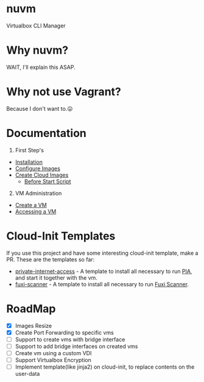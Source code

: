 # nuvm
Virtualbox CLI Manager

# Why nuvm?
WAIT, I'll explain this ASAP.

# Why not use Vagrant?
Because I don't want to.:stuck_out_tongue:

# Documentation
1. First Step's
  - [Installation](docs/INSTALL.md)
  - [Configure Images](docs/CONFIGURE_IMAGES.md)
  - [Create Cloud Images](docs/CREATE_CLOUD_INIT.md) 
    - [Before Start Script](docs/BEFORE_START_SCRIPT.md)

2. VM Administration
  - [Create a VM](docs/CREATE_VM.md)
  - [Accessing a VM](docs/SSH_ACCESS.md)

# Cloud-Init Templates
If you use this project and have some interesting cloud-init template, make a PR.
These are the templates so far:
- [private-internet-access](cloud-init/private-internet-access) - A template to install all necessary to run [PIA](https://www.privateinternetaccess.com/), and start it together with the vm.
- [fuxi-scanner](cloud-init/fuxi-scanner) - A template to install all necessary to run [Fuxi Scanner](https://github.com/jeffzh3ng/Fuxi-Scanner).

# RoadMap
- [x] Images Resize 
- [x] Create Port Forwarding to specific vms
- [ ] Support to create vms with bridge interface
- [ ] Support to add bridge interfaces on created vms
- [ ] Create vm using a custom VDI
- [ ] Support Virtualbox Encryption
- [ ] Implement template(like jinja2) on cloud-init, to replace contents on the user-data
